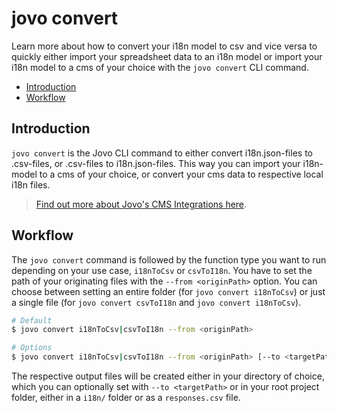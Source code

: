 # jovo convert

Learn more about how to convert your i18n model to csv and vice versa to quickly either import your spreadsheet data to an i18n model or import your i18n model to a cms of your choice with the `jovo convert` CLI command.

* [Introduction](#introduction)
* [Workflow](#workflow)

## Introduction

`jovo convert` is the Jovo CLI command to either convert i18n.json-files to .csv-files, or .csv-files to i18n.json-files. This way you can import your i18n-model to a cms of your choice, or convert your cms data to respective local i18n files.

> [Find out more about Jovo's CMS Integrations here](https://www.jovo.tech/docs/cms).

## Workflow

The `jovo convert` command is followed by the function type you want to run depending on your use case, `i18nToCsv` or `csvToI18n`. You have to set the path of your originating files with the `--from <originPath>` option. You can choose between setting an entire folder (for `jovo convert i18nToCsv`) or just a single file (for `jovo convert csvToI18n` and `jovo convert i18nToCsv`).

```sh
# Default
$ jovo convert i18nToCsv|csvToI18n --from <originPath>

# Options
$ jovo convert i18nToCsv|csvToI18n --from <originPath> [--to <targetPath>] 
```

The respective output files will be created either in your directory of choice, which you can optionally set with `--to <targetPath>` or in your root project folder, either in a `i18n/` folder or as a `responses.csv` file.